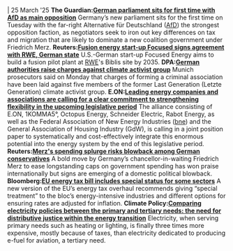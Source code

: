 | 25 March '25
**The Guardian:[German parliament sits for first time with AfD as main opposition](https://www.theguardian.com/world/2025/mar/25/german-parliament-sits-for-first-time-with-afd-as-main-opposition)**
Germany’s new parliament sits for the first time on Tuesday with the far-right Alternative für Deutschland ([AfD](https://www.cleanenergywire.org/experts/afd-alternative-germany)) the strongest opposition faction, as negotiators seek to iron out key differences on tax and migration that are likely to dominate a new coalition government under Friedrich Merz.
**Reuters:[Fusion energy start-up Focused signs agreement with RWE, German state](https://www.reuters.com/business/energy/fusion-energy-startup-focused-signs-agreement-with-rwe-german-state-2025-03-24/)**
U.S.-German start-up Focused Energy aims to build a fusion pilot plant at [RWE](https://www.cleanenergywire.org/experts/rwe-ag)'s Biblis site by 2035.
**DPA:[German authorities raise charges against climate activist group](https://www.yahoo.com/news/german-authorities-raise-charges-against-140816421.html?guccounter=1)**
Munich prosecutors said on Monday that charges of forming a criminal association have been laid against five members of the former Last Generation (Letzte Generation) climate activist group.
**E.ON:[Leading energy companies and associations are calling for a clear commitment to strengthening flexibility in the upcoming legislative period](https://www.eon.com/en/about-us/media/press-release/2025/leading-energy-companies-and-associations-are-calling-for-a-clear-commitment-to-strengthening-flexibility-in-the-upcoming-legislative-period.html)**
The alliance consisting of E.ON, 1KOMMA5°, Octopus Energy, Schneider Electric, Rabot Energy, as well as the Federal Association of New Energy Industries ([bne](https://www.cleanenergywire.org/experts/bne-association-energy-market-innovators)) and the General Association of Housing Industry (GdW), is calling in a joint position paper to systematically and cost-effectively integrate this enormous potential into the energy system by the end of this legislative period.
**Reuters:[Merz's spending splurge risks blowback among German conservatives](https://www.reuters.com/world/europe/merzs-spending-splurge-risks-blowback-among-german-conservatives-2025-03-24/)**
A bold move by Germany’s chancellor-in-waiting Friedrich Merz to ease longstanding caps on government spending has won praise internationally but signs are emerging of a domestic political blowback.
**Bloomberg:[EU energy tax bill includes special status for some sectors](https://news.bloombergtax.com/daily-tax-report-international/eu-energy-tax-bill-includes-special-status-for-some-sectors)**
A new version of the EU’s energy tax overhaul recommends giving “special treatment” to the bloc’s energy-intensive industries and different options for ensuring rates are adjusted for inflation.
**Climate Policy:[Comparing electricity policies between the primary and tertiary needs: the need for distributive justice within the energy transition](https://www.tandfonline.com/doi/full/10.1080/14693062.2025.2467968)**
Electricity, when serving primary needs such as heating or lighting, is finally three times more expensive, mostly because of taxes, than electricity dedicated to producing e-fuel for aviation, a tertiary need.